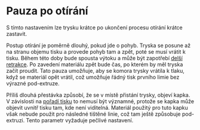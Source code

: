 Pauza po otírání
====
S tímto nastavením lze trysku krátce po ukončení procesu otírání krátce zastavit.

Postup otírání je poměrně dlouhý, pokud jde o pohyb. Tryska se posune až na stranu objemu tisku a provede pohyb tam a zpět, poté se musí vrátit k tisku. Během této doby bude spousta výtoku a může být zapotřebí [delší retrakce](wipe_retraction_amount.md). Po zavedení materiálu zpět bude čas, po kterém by měl tryska začít proudit. Tato pauza umožňuje, aby se komora trysky vrátila k tlaku, když se materiál opět vrátil, což umožňuje řádný tisk prvního limie bez výrazné pod-extruze.

Příliš dlouhá přestávka způsobí, že se v místě přistání trysky, objeví kapka. V závislosti na [pořadí tisku](../infill/infill_before_walls.md) to nemusí být významné, protože se kapka může objevit uvnitř tisku tam, kde není viditelná. Materiál použitý pro tuto kapku však nebude použit pro následné tištěné linie, což tam ještě způsobuje pod-extruzi. Tento parametr vyžaduje pečlivé nastavení.
